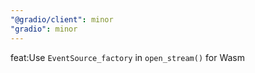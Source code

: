 ```yaml
---
"@gradio/client": minor
"gradio": minor
---
```


feat:Use `EventSource_factory` in `open_stream()` for Wasm
